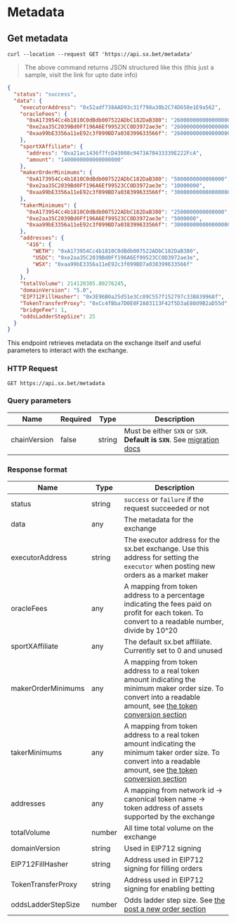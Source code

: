 # Metadata

## Get metadata

```shell
curl --location --request GET 'https://api.sx.bet/metadata'
```

> The above command returns JSON structured like this (this just a sample, visit the link for upto date info)

```json
{
  "status": "success",
  "data": {
    "executorAddress": "0x52adf738AAD93c31f798a30b2C74D658e1E9a562",
    "oracleFees": {
      "0xA173954Cc4b1810C0dBdb007522ADbC182DaB380": "2600000000000000000",
      "0xe2aa35C2039Bd0Ff196A6Ef99523CC0D3972ae3e": "2600000000000000000",
      "0xaa99bE3356a11eE92c3f099BD7a038399633566f": "2600000000000000000"
    },
    "sportXAffiliate": {
      "address": "0xa21ac1436f7fcD43008c9473A78433339E222FcA",
      "amount": "1400000000000000000"
    },
    "makerOrderMinimums": {
      "0xA173954Cc4b1810C0dBdb007522ADbC182DaB380": "5000000000000000",
      "0xe2aa35C2039Bd0Ff196A6Ef99523CC0D3972ae3e": "10000000",
      "0xaa99bE3356a11eE92c3f099BD7a038399633566f": "30000000000000000000"
    },
    "takerMinimums": {
      "0xA173954Cc4b1810C0dBdb007522ADbC182DaB380": "2500000000000000",
      "0xe2aa35C2039Bd0Ff196A6Ef99523CC0D3972ae3e": "5000000",
      "0xaa99bE3356a11eE92c3f099BD7a038399633566f": "30000000000000000000"
    },
    "addresses": {
      "416": {
        "WETH": "0xA173954Cc4b1810C0dBdb007522ADbC182DaB380",
        "USDC": "0xe2aa35C2039Bd0Ff196A6Ef99523CC0D3972ae3e",
        "WSX": "0xaa99bE3356a11eE92c3f099BD7a038399633566f"
      }
    },
    "totalVolume": 214120305.80276245,
    "domainVersion": "5.0",
    "EIP712FillHasher": "0x3E96B0a25d51e3Cc89C557f152797c33B839968f",
    "TokenTransferProxy": "0xCc4fBba7D0E0F2A03113F42f5D3aE80d9B2aD55d",
    "bridgeFee": 1,
    "oddsLadderStepSize": 25
  }
}
```


This endpoint retrieves metadata on the exchange itself and useful parameters to interact with the exchange.

### HTTP Request

`GET https://api.sx.bet/metadata`

### Query parameters

| Name         | Required | Type   | Description                                                                                       |
| ------------ | -------- | ------ | ------------------------------------------------------------------------------------------------- |
| chainVersion | false    | string | Must  be either `SXN` or `SXR`.<br/>**Default is `SXN`**. See [migration docs](#sx-rollup-migration-guide) |

### Response format

| Name               | Type    | Description                                                                                                                                                                 |
| ------------------ | ------- | --------------------------------------------------------------------------------------------------------------------------------------------------------------------------- |
| status             | string  | `success` or `failure` if the request succeeded or not                                                                                                                      |
| data               | any     | The metadata for the exchange                                                                                                                                               |
| executorAddress    | string  | The executor address for the sx.bet exchange. Use this address for setting the `executor` when posting new orders as a market maker                                         |
| oracleFees         | any     | A mapping from token address to a percentage indicating the fees paid on profit for each token. To convert to a readable number, divide by 10^20                            |
| sportXAffiliate    | any     | The default sx.bet affiliate. Currently set to 0 and unused                                                                                                                 |
| makerOrderMinimums | any     | A mapping from token address to a real token amount indicating the minimum maker order size. To convert into a readable amount, see [the token conversion section](#tokens) |
| takerMinimums      | any     | A mapping from token address to a real token amount indicating the minimum taker order size. To convert into a readable amount, see [the token conversion section](#tokens) |
| addresses          | any     | A mapping from network id -> canonical token name -> token address of assets supported by the exchange                                                                      |
| totalVolume        | number  | All time total volume on the exchange                                                                                                                                       |
| domainVersion      | string  | Used in EIP712 signing                                                                                                                                                      |
| EIP712FillHasher   | string  | Address used in EIP712 signing for filling orders                                                                                                                           |
| TokenTransferProxy | string  | Address used in EIP712 signing for enabling betting                                                                                                                         |
| oddsLadderStepSize | number  | Odds ladder step size. See [the post a new order section](#post-a-new-order)                                                                                                |
